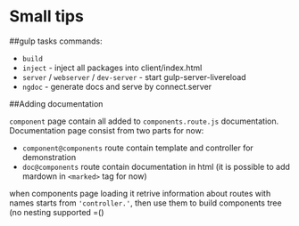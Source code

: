 # Small tips

##gulp tasks commands:

- `build` 
- `inject` - inject all packages into client/index.html
- `server` / `webserver` / `dev-server` - start gulp-server-livereload
- `ngdoc` - generate docs and serve by connect.server

##Adding documentation 

`component` page contain all added to `components.route.js` documentation.  
Documentation page consist from two parts for now:
 - `component@components` route contain template and controller for demonstration
 - `doc@components` route contain documentation in html (it is possible to add mardown
in `<marked>` tag for now)

when components page loading it retrive information about routes with names starts from
`'controller.'`, then use them to build components tree (no nesting supported =()
